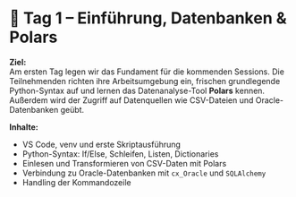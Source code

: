 # 🐍 Tag 1 – Einführung, Datenbanken & Polars

**Ziel:**  
Am ersten Tag legen wir das Fundament für die kommenden Sessions. Die Teilnehmenden richten ihre Arbeitsumgebung ein, frischen grundlegende Python-Syntax auf und lernen das Datenanalyse-Tool **Polars** kennen. Außerdem wird der Zugriff auf Datenquellen wie CSV-Dateien und Oracle-Datenbanken geübt.

**Inhalte:**

- VS Code, venv und erste Skriptausführung
- Python-Syntax: If/Else, Schleifen, Listen, Dictionaries
- Einlesen und Transformieren von CSV-Daten mit Polars
- Verbindung zu Oracle-Datenbanken mit `cx_Oracle` und `SQLAlchemy`
- Handling der Kommandozeile
